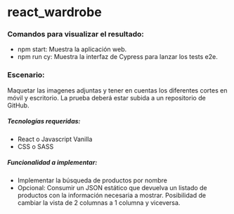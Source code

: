 # react_wardrobe

### Comandos para visualizar el resultado:

- npm start: Muestra la aplicación web.
- npm run cy: Muestra la interfaz de Cypress para lanzar los tests e2e.

### Escenario:

Maquetar las imagenes adjuntas y tener en cuentas los diferentes cortes en móvil y escritorio. La prueba deberá estar subida a un repositorio de GitHub.

##### Tecnologías requeridas:
- React o Javascript Vanilla
- CSS o SASS

##### Funcionalidad a implementar:
- Implementar la búsqueda de productos por nombre
- Opcional:
  Consumir un JSON estático que devuelva un listado de productos con la información necesaria a mostrar.
  Posibilidad de cambiar la vista de 2 columnas a 1 columna y viceversa.
  
